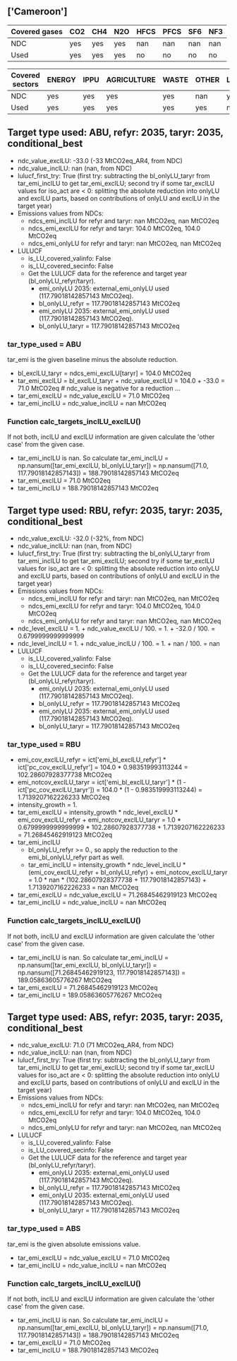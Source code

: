 ## ['Cameroon']



| Covered gases | CO2 | CH4 | N2O | HFCS | PFCS | SF6 | NF3 |
| ---- | ---- | ---- | ---- | ---- | ---- | ---- | ----  |
| NDC | yes | yes | yes | nan | nan | nan | nan |
| Used | yes | yes | yes | no | no | no | no |

| Covered sectors | ENERGY | IPPU | AGRICULTURE | WASTE | OTHER | LULUCF |
| ---- | ---- | ---- | ---- | ---- | ---- | ----  |
| NDC | yes | yes | yes | yes | nan | yes |
| Used | yes | yes | yes | yes | yes | no |



## Target type used: ABU, refyr: 2035, taryr: 2035, conditional_best
- ndc_value_exclLU: -33.0 (-33 MtCO2eq_AR4, from NDC)
- ndc_value_inclLU: nan (nan, from NDC)
- lulucf_first_try: True
(first try: subtracting the bl_onlyLU_taryr from tar_emi_inclLU to get tar_emi_exclLU;
second try if some tar_exclLU values for iso_act are < 0: splitting the absolute reduction into onlyLU and exclLU parts, based on contributions of onlyLU and exclLU in the target year)
- Emissions values from NDCs:
  - ndcs_emi_inclLU for refyr and taryr: nan MtCO2eq, nan MtCO2eq
  - ndcs_emi_exclLU for refyr and taryr: 104.0 MtCO2eq, 104.0 MtCO2eq
  - ndcs_emi_onlyLU for refyr and taryr: nan MtCO2eq, nan MtCO2eq
- LULUCF
  - is_LU_covered_valinfo: False
  - is_LU_covered_secinfo: False
  - Get the LULUCF data for the reference and target year (bl_onlyLU_refyr/taryr).
    - emi_onlyLU 2035: external_emi_onlyLU used (117.79018142857143 MtCO2eq).
    - bl_onlyLU_refyr = 117.79018142857143 MtCO2eq
    - emi_onlyLU 2035: external_emi_onlyLU used (117.79018142857143 MtCO2eq).
    - bl_onlyLU_taryr = 117.79018142857143 MtCO2eq
### tar_type_used = ABU
tar_emi is the given baseline minus the absolute reduction.
- bl_exclLU_taryr = ndcs_emi_exclLU[taryr] = 104.0 MtCO2eq
- tar_emi_exclLU = bl_exclLU_taryr + ndc_value_exclLU = 104.0 + -33.0 = 71.0 MtCO2eq # ndc_value is negative for a reduction ...
- tar_emi_exclLU = ndc_value_exclLU = 71.0 MtCO2eq
- tar_emi_inclLU = ndc_value_inclLU = nan MtCO2eq
### Function calc_targets_inclLU_exclLU()
If not both, inclLU and exclLU information are given calculate the 'other case' from the given case.
- tar_emi_inclLU is nan. So calculate tar_emi_inclLU = np.nansum([tar_emi_exclLU, bl_onlyLU_taryr]) = np.nansum([71.0, 117.79018142857143]) = 188.79018142857143 MtCO2eq
- tar_emi_exclLU = 71.0 MtCO2eq
- tar_emi_inclLU = 188.79018142857143 MtCO2eq



## Target type used: RBU, refyr: 2035, taryr: 2035, conditional_best
- ndc_value_exclLU: -32.0 (-32%, from NDC)
- ndc_value_inclLU: nan (nan, from NDC)
- lulucf_first_try: True
(first try: subtracting the bl_onlyLU_taryr from tar_emi_inclLU to get tar_emi_exclLU;
second try if some tar_exclLU values for iso_act are < 0: splitting the absolute reduction into onlyLU and exclLU parts, based on contributions of onlyLU and exclLU in the target year)
- Emissions values from NDCs:
  - ndcs_emi_inclLU for refyr and taryr: nan MtCO2eq, nan MtCO2eq
  - ndcs_emi_exclLU for refyr and taryr: 104.0 MtCO2eq, 104.0 MtCO2eq
  - ndcs_emi_onlyLU for refyr and taryr: nan MtCO2eq, nan MtCO2eq
- ndc_level_exclLU = 1. + ndc_value_exclLU / 100. = 1. + -32.0 / 100. = 0.6799999999999999
- ndc_level_inclLU = 1. + ndc_value_inclLU / 100. = 1. + nan / 100. = nan
- LULUCF
  - is_LU_covered_valinfo: False
  - is_LU_covered_secinfo: False
  - Get the LULUCF data for the reference and target year (bl_onlyLU_refyr/taryr).
    - emi_onlyLU 2035: external_emi_onlyLU used (117.79018142857143 MtCO2eq).
    - bl_onlyLU_refyr = 117.79018142857143 MtCO2eq
    - emi_onlyLU 2035: external_emi_onlyLU used (117.79018142857143 MtCO2eq).
    - bl_onlyLU_taryr = 117.79018142857143 MtCO2eq
### tar_type_used = RBU
- emi_cov_exclLU_refyr = ict['emi_bl_exclLU_refyr'] * ict['pc_cov_exclLU_refyr'] = 104.0 * 0.983519993113244 = 102.28607928377738 MtCO2eq
- emi_notcov_exclLU_taryr = ict['emi_bl_exclLU_taryr'] * (1 - ict['pc_cov_exclLU_taryr']) = 104.0 * (1 - 0.983519993113244) = 1.7139207162226233 MtCO2eq
- intensity_growth = 1.
- tar_emi_exclLU = intensity_growth * ndc_level_exclLU * emi_cov_exclLU_refyr + emi_notcov_exclLU_taryr = 1.0 * 0.6799999999999999 * 102.28607928377738 + 1.7139207162226233 = 71.26845462919123 MtCO2eq
- tar_emi_inclLU
  - bl_onlyLU_refyr >= 0., so apply the reduction to the emi_bl_onlyLU_refyr part as well.
  - tar_emi_inclLU = intensity_growth * ndc_level_inclLU * (emi_cov_exclLU_refyr + bl_onlyLU_refyr) + emi_notcov_exclLU_taryr = 1.0 * nan * (102.28607928377738 + 117.79018142857143) + 1.7139207162226233 = nan MtCO2eq
- tar_emi_exclLU = ndc_value_exclLU = 71.26845462919123 MtCO2eq
- tar_emi_inclLU = ndc_value_inclLU = nan MtCO2eq
### Function calc_targets_inclLU_exclLU()
If not both, inclLU and exclLU information are given calculate the 'other case' from the given case.
- tar_emi_inclLU is nan. So calculate tar_emi_inclLU = np.nansum([tar_emi_exclLU, bl_onlyLU_taryr]) = np.nansum([71.26845462919123, 117.79018142857143]) = 189.05863605776267 MtCO2eq
- tar_emi_exclLU = 71.26845462919123 MtCO2eq
- tar_emi_inclLU = 189.05863605776267 MtCO2eq



## Target type used: ABS, refyr: 2035, taryr: 2035, conditional_best
- ndc_value_exclLU: 71.0 (71 MtCO2eq_AR4, from NDC)
- ndc_value_inclLU: nan (nan, from NDC)
- lulucf_first_try: True
(first try: subtracting the bl_onlyLU_taryr from tar_emi_inclLU to get tar_emi_exclLU;
second try if some tar_exclLU values for iso_act are < 0: splitting the absolute reduction into onlyLU and exclLU parts, based on contributions of onlyLU and exclLU in the target year)
- Emissions values from NDCs:
  - ndcs_emi_inclLU for refyr and taryr: nan MtCO2eq, nan MtCO2eq
  - ndcs_emi_exclLU for refyr and taryr: 104.0 MtCO2eq, 104.0 MtCO2eq
  - ndcs_emi_onlyLU for refyr and taryr: nan MtCO2eq, nan MtCO2eq
- LULUCF
  - is_LU_covered_valinfo: False
  - is_LU_covered_secinfo: False
  - Get the LULUCF data for the reference and target year (bl_onlyLU_refyr/taryr).
    - emi_onlyLU 2035: external_emi_onlyLU used (117.79018142857143 MtCO2eq).
    - bl_onlyLU_refyr = 117.79018142857143 MtCO2eq
    - emi_onlyLU 2035: external_emi_onlyLU used (117.79018142857143 MtCO2eq).
    - bl_onlyLU_taryr = 117.79018142857143 MtCO2eq
### tar_type_used = ABS
tar_emi is the given absolute emissions value.
- tar_emi_exclLU = ndc_value_exclLU = 71.0 MtCO2eq
- tar_emi_inclLU = ndc_value_inclLU = nan MtCO2eq
### Function calc_targets_inclLU_exclLU()
If not both, inclLU and exclLU information are given calculate the 'other case' from the given case.
- tar_emi_inclLU is nan. So calculate tar_emi_inclLU = np.nansum([tar_emi_exclLU, bl_onlyLU_taryr]) = np.nansum([71.0, 117.79018142857143]) = 188.79018142857143 MtCO2eq
- tar_emi_exclLU = 71.0 MtCO2eq
- tar_emi_inclLU = 188.79018142857143 MtCO2eq